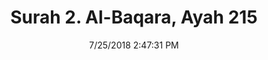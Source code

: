 ---
title       : "Surah 2. Al-Baqara, Ayah 215"
date        : 7/25/2018 2:47:31 PM
draft       : false
type        : "quran"
layout      : "compare"
BookCode    : "CMP"
SurahNumber : "2"
AyahNumber  : "215"
TotalAyah   : "286"
---